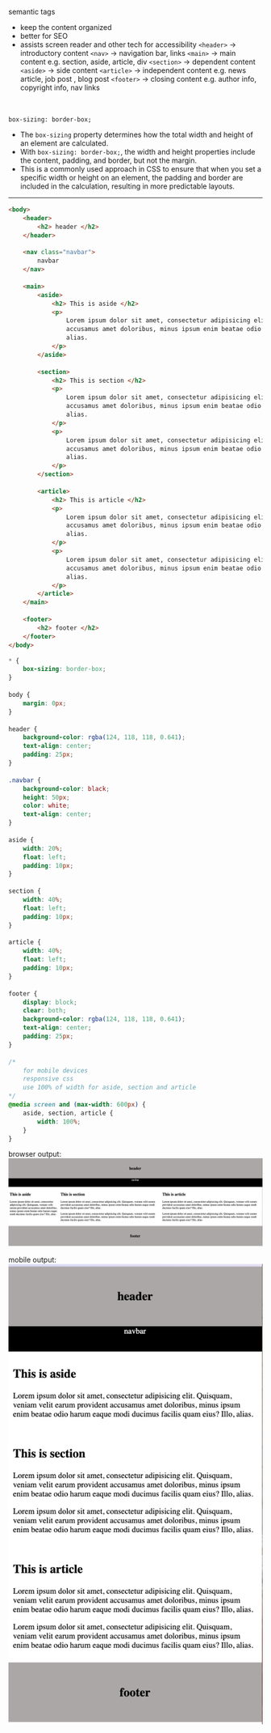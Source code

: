 semantic tags 
- keep the content organized
- better for SEO
- assists screen reader and other tech for accessibility
`<header>` -> introductory content
`<nav>` -> navigation bar, links
`<main>` -> main content e.g. section, aside, article, div
`<section>` -> dependent content
`<aside>` -> side content
`<article>` -> independent content e.g. news article, job post , blog post
`<footer>` -> closing content e.g. author info, copyright info, nav links

<br>

`box-sizing: border-box;`
- The `box-sizing` property determines how the total width and height of an element are calculated. 
- With `box-sizing: border-box;`, the width and height properties include the content, padding, and border, but not the margin.
- This is a commonly used approach in CSS to ensure that when you set a specific width or height on an element, the padding and border are included in the calculation, resulting in more predictable layouts.


<hr>

```html
<body>
    <header>
        <h2> header </h2>
    </header>

    <nav class="navbar">
        navbar
    </nav>

    <main>
        <aside>
            <h2> This is aside </h2>
            <p>
                Lorem ipsum dolor sit amet, consectetur adipisicing elit. Quisquam, veniam velit earum provident
                accusamus amet doloribus, minus ipsum enim beatae odio harum eaque modi ducimus facilis quam eius? Illo,
                alias.
            </p>
        </aside>

        <section>
            <h2> This is section </h2>
            <p>
                Lorem ipsum dolor sit amet, consectetur adipisicing elit. Quisquam, veniam velit earum provident
                accusamus amet doloribus, minus ipsum enim beatae odio harum eaque modi ducimus facilis quam eius? Illo,
                alias.
            </p>
            <p>
                Lorem ipsum dolor sit amet, consectetur adipisicing elit. Quisquam, veniam velit earum provident
                accusamus amet doloribus, minus ipsum enim beatae odio harum eaque modi ducimus facilis quam eius? Illo,
                alias.
            </p>
        </section>

        <article>
            <h2> This is article </h2>
            <p>
                Lorem ipsum dolor sit amet, consectetur adipisicing elit. Quisquam, veniam velit earum provident
                accusamus amet doloribus, minus ipsum enim beatae odio harum eaque modi ducimus facilis quam eius? Illo,
                alias.
            </p>
            <p>
                Lorem ipsum dolor sit amet, consectetur adipisicing elit. Quisquam, veniam velit earum provident
                accusamus amet doloribus, minus ipsum enim beatae odio harum eaque modi ducimus facilis quam eius? Illo,
                alias.
            </p>
        </article>
    </main>

    <footer>
        <h2> footer </h2>
    </footer>
</body>
```


```css
* {
    box-sizing: border-box; 
}

body {
    margin: 0px;
}

header {
    background-color: rgba(124, 118, 118, 0.641);
    text-align: center;
    padding: 25px;
}

.navbar {
    background-color: black;
    height: 50px;
    color: white;
    text-align: center;
}

aside {
    width: 20%;
    float: left;
    padding: 10px;
}

section {
    width: 40%;
    float: left;
    padding: 10px;
}

article {
    width: 40%;
    float: left;
    padding: 10px;
}

footer {
    display: block;
    clear: both;
    background-color: rgba(124, 118, 118, 0.641);
    text-align: center;
    padding: 25px;
}

/* 
    for mobile devices
    responsive css
    use 100% of width for aside, section and article
*/
@media screen and (max-width: 600px) {
    aside, section, article {
        width: 100%;
    }
}
```


browser output:
![browser output](../src/images/website_layout.png)

mobile output:
![browser output](../src/images/website_layout_mobile.png)